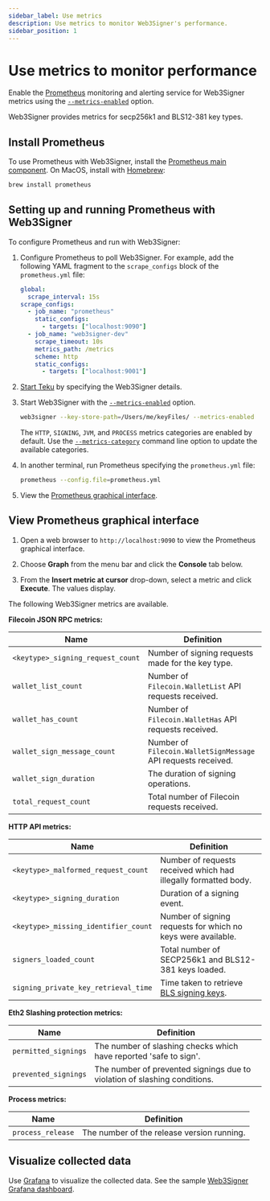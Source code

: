 ```yaml
---
sidebar_label: Use metrics
description: Use metrics to monitor Web3Signer's performance.
sidebar_position: 1
---
```


# Use metrics to monitor performance

Enable the [Prometheus](https://prometheus.io/) monitoring and alerting service for Web3Signer
metrics using the [`--metrics-enabled`](../../Reference/CLI/options.md#metrics-enabled) option.

Web3Signer provides metrics for secp256k1 and BLS12-381 key types.

## Install Prometheus

To use Prometheus with Web3Signer, install the [Prometheus main component](https://prometheus.io/download/).
On MacOS, install with [Homebrew](https://formulae.brew.sh/formula/prometheus):

```bash
brew install prometheus
```

## Setting up and running Prometheus with Web3Signer

To configure Prometheus and run with Web3Signer:

1. Configure Prometheus to poll Web3Signer.
   For example, add the following YAML fragment to the `scrape_configs` block of the `prometheus.yml` file:

    ```yml title="Example configuration"
    global:
      scrape_interval: 15s
    scrape_configs:
      - job_name: "prometheus"
        static_configs:
          - targets: ["localhost:9090"]
      - job_name: "web3signer-dev"
        scrape_timeout: 10s
        metrics_path: /metrics
        scheme: http
        static_configs:
          - targets: ["localhost:9001"]
    ```

2. [Start Teku] by specifying the Web3Signer details.

3. Start Web3Signer with the [`--metrics-enabled`](../../Reference/CLI/options.md#metrics-enabled) option.

    ```bash
    web3signer --key-store-path=/Users/me/keyFiles/ --metrics-enabled
    ```

    The `HTTP`, `SIGNING`, `JVM`, and `PROCESS` metrics categories are enabled by default.
    Use the [`--metrics-category`](../../Reference/CLI/options.md#metrics-category) command line
    option to update the available categories.

4. In another terminal, run Prometheus specifying the `prometheus.yml` file:

    ```bash
    prometheus --config.file=prometheus.yml
    ```

5. View the [Prometheus graphical interface](#view-prometheus-graphical-interface).

## View Prometheus graphical interface

1. Open a web browser to `http://localhost:9090` to view the Prometheus graphical interface.

2. Choose **Graph** from the menu bar and click the **Console** tab below.

3. From the **Insert metric at cursor** drop-down, select a metric and click **Execute**.
   The values display.

The following Web3Signer metrics are available.

**Filecoin JSON RPC metrics:**

| Name | Definition |
| --- | --- |
| `<keytype>_signing_request_count` | Number of signing requests made for the key type. |
| `wallet_list_count` | Number of `Filecoin.WalletList` API requests received. |
| `wallet_has_count` | Number of `Filecoin.WalletHas` API requests received. |
| `wallet_sign_message_count` | Number of `Filecoin.WalletSignMessage` API requests received. |
| `wallet_sign_duration` | The duration of signing operations. |
| `total_request_count` | Total number of Filecoin requests received. |

**HTTP API metrics:**

| Name | Definition |
| --- | --- |
| `<keytype>_malformed_request_count` | Number of requests received which had illegally formatted body. |
| `<keytype>_signing_duration` | Duration of a signing event. |
| `<keytype>_missing_identifier_count` | Number of signing requests for which no keys were available. |
| `signers_loaded_count` | Total number of SECP256k1 and BLS12-381 keys loaded. |
| `signing_private_key_retrieval_time` | Time taken to retrieve [BLS signing keys]. |

**Eth2 Slashing protection metrics:**

| Name | Definition |
| --- | --- |
| `permitted_signings` | The number of slashing checks which have reported 'safe to sign'. |
| `prevented_signings` | The number of prevented signings due to violation of slashing conditions. |

**Process metrics:**

| Name              | Definition                                 |
| ----------------- | ------------------------------------------ |
| `process_release` | The number of the release version running. |

## Visualize collected data

Use [Grafana] to visualize the collected data. See the sample [Web3Signer Grafana
dashboard](https://grafana.com/grafana/dashboards/13687).

<!-- Links -->

[Start Teku]: https://docs.teku.consensys.net/how-to/use-external-signer/use-web3signer
[BLS signing keys]: ../use-signing-keys.md
[Grafana]: https://grafana.com/docs/grafana/latest/guides/getting_started/
